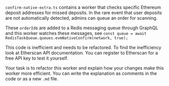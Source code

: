 `confirm-native-extra.ts` contains a worker that checks specific Ethereum deposit addresses for missed deposits. In the rare event that user deposits are not automatically detected, admins can queue an order for scanning. 

These `orderId`s are added to a Redis messaging queue through GraphQL and this worker watches these messages, see `const queue = await RedisTaskQueue.queues.evmNativeConfirm(network, true);`

This code is inefficient and needs to be refactored. To find the inefficiency look at Etherscan API documentation. You can register to Etherscan for a free API key to test it yourself.

Your task is to refactor this worker and explain how your changes make this worker more efficient. You can write the explanation as comments in the code or as a new `.md` file.